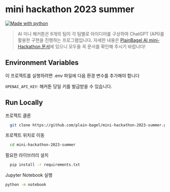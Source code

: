 # mini hackathon 2023 summer

[![Made with python](http://ForTheBadge.com/images/badges/made-with-python.svg)](https://www.python.org/)

> AI 미니 해커톤은 6개의 팀이 각 팀별로 아이디어를 구상하여 ChatGPT (API)를 활용한 구현을 진행하는 프로그램입니다. 자세한 내용은 [PlainBagel AI mini-Hackathon 문서][pbagel_ai_mini_hackathon]에 있으니 모두들 꼭 문서를 확인해 주시기 바랍니다!

## Environment Variables

이 프로젝트를 실행하려면 .env 파일에 다음 환경 변수를 추가해야 합니다

`OPENAI_API_KEY`: 해커톤 당일 키를 발급받을 수 있습니다.

## Run Locally

프로젝트 클론

```bash
  git clone https://github.com/plain-bagel/mini-hackathon-2023-summer.git
```

프로젝트 위치로 이동

```bash
  cd mini-hackathon-2023-summer
```

필요한 라이브러리 설치

```bash
  pip install -r requirements.txt
```

Jupyter Notebook 실행

```bash
python -m notebook
```

[pbagel_ai_mini_hackathon]: https://www.notion.so/plainbagel/June-2023-PlainBagel-AI-mini-Hackathon-84def79c77064bc399a07a8b54c78205?pvs=4
